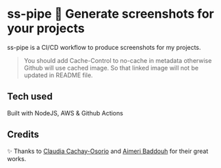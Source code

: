 # ss-pipe 📸 Generate screenshots for your projects

ss-pipe is a CI/CD workflow to produce screenshots for my projects.

> You should add Cache-Control to no-cache in metadata otherwise Github will use cached image.
> So that linked image will not be updated in README file.

## Tech used

Built with NodeJS, AWS & Github Actions

## Credits

✨ Thanks to [Claudia Cachay-Osorio](https://github.com/claudiacachayosorio/demo-gifs) and [Aimeri Baddouh](https://dev.to/aimerib/using-puppeteer-to-make-animated-gifs-of-page-scrolls-1lko) for their great works.
